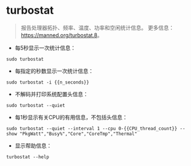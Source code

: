 # turbostat

> 报告处理器拓扑、频率、温度、功率和空闲统计信息。
> 更多信息：<https://manned.org/turbostat.8>。

- 每5秒显示一次统计信息：

`sudo turbostat`

- 每指定的秒数显示一次统计信息：

`sudo turbostat -i {{n_seconds}}`

- 不解码并打印系统配置头信息：

`sudo turbostat --quiet`

- 每1秒显示有关CPU的有用信息，不包括头信息：

`sudo turbostat --quiet --interval 1 --cpu 0-{{CPU_thread_count}} --show "PkgWatt","Busy%","Core","CoreTmp","Thermal"`

- 显示帮助信息：

`turbostat --help`